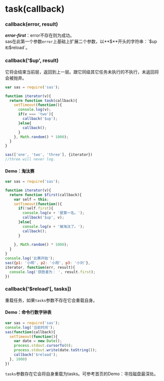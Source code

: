 # task(<span class="dw-heightlight">callback</span>)
### callback(error, result)
___error-first___：error不存在则为成功。<br>
sas在此第一个参数`error`上基础上扩展二个参数，以**$**开头的字符串：`$up`和`$reload`。
### callback('$up', result)
它将会结束当前层，返回到上一层。跟它同级其它任务未执行的不执行，未返回将会被抛弃。
```js
var sas = require('sas');

function iterator(v){
  return function task(callback){
    setTimeout(function(){
      console.log(v);
      if(v === 'two'){
        callback('$up');
      }else{
        callback();
      }
    }, Math.random() * 1000);
  }
}

sas(['one', 'two', 'three'], {iterator})
//three will never log.
```
#### Demo：淘汰赛
```js
var sas = require('sas');

function iterator(v){
  return function $first(callback){
    var self = this;
    setTimeout(function(){
      if(!self.first){
        console.log(v + '是第一名。');
        callback('$up', v);
      }else{
        console.log(v + '被淘汰了。');
        callback();
      }
      
    }, Math.random() * 1000);
  }
}
console.log('比赛开始');
sas({p1: '小明', p2: '小刚', p3: '小刘'}, 
iterator, function(err, result){
  console.log('获胜者为： ', result.first);
})
```
### callback('$reload'[, tasks])
重载任务，如果`tasks`参数不存在它会重载自身。
#### Demo：命令行数字钟表
```js
var sas = require('sas');
console.log('当前时间');
sas(function(callback){
  setTimeout(function(){
    var date = new Date();
    process.stdout.cursorTo(0);
    process.stdout.write(date.toString());
    callback('$reload');
  }, 1000)
})
```
`tasks`参数存在它会将自身重载为tasks。可参考首页的Demo：寻找磁盘最深处。

